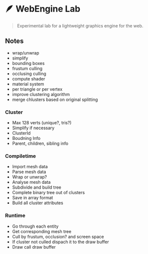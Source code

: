 # 🪶 WebEngine Lab

> Experimental lab for a lightweight graphics engine for the web.

## Notes

-   wrap/unwrap
-   simplify
-   bounding boxes
-   frustum culling
-   occlusing culling
-   compute shader
-   material system
-   per triangle or per vertex
-   improve clustering algorithm
-   merge chlusters based on original splitting

### Cluster

-   Max 128 verts (unique?, tris?)
-   Simplify if necessary
-   ClusterId
-   Boudning Info
-   Parent, children, sibling info

### Compiletime

-   Import mesh data
-   Parse mesh data
-   Wrap or unwrap?
-   Analyse mesh data
-   Subdivide and build tree
-   Complete binary tree out of clusters
-   Save in array format
-   Build all cluster attributes

### Runtime

-   Go through each entity
-   Get corresponding mesh tree
-   Cull by frustum, occlusion? and screen space
-   If cluster not culled dispach it to the draw buffer
-   Draw call draw buffer
